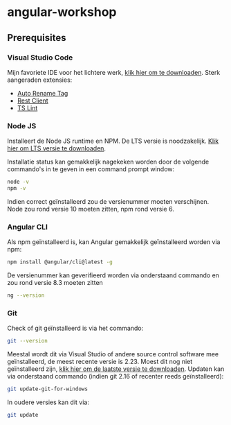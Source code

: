# angular-workshop

## Prerequisites

### Visual Studio Code
Mijn favoriete IDE voor het lichtere werk, [klik hier om te downloaden](https://code.visualstudio.com/).
Sterk aangeraden extensies: 
- [Auto Rename Tag](https://marketplace.visualstudio.com/items?itemName=formulahendry.auto-rename-tag)
- [Rest Client](https://marketplace.visualstudio.com/items?itemName=humao.rest-client)
- [TS Lint](https://marketplace.visualstudio.com/items?itemName=ms-vscode.vscode-typescript-tslint-plugin)

### Node JS
Installeert de Node JS runtime en NPM. De LTS versie is noodzakelijk. [Klik hier om LTS versie te downloaden](https://nodejs.org/dist/v10.16.3/node-v10.16.3-x64.msi).

Installatie status kan gemakkelijk nagekeken worden door de volgende commando's in te geven in een command prompt window:
```bash
node -v
npm -v
```
Indien correct geïnstalleerd zou de versienummer moeten verschijnen. Node zou rond versie 10 moeten zitten, npm rond versie 6.

### Angular CLI

Als npm geïnstalleerd is, kan Angular gemakkelijk geïnstalleerd worden via npm:
```bash
npm install @angular/cli@latest -g
```
De versienummer kan geverifieerd worden via onderstaand commando en zou rond versie 8.3 moeten zitten
```bash
ng --version
```

### Git
Check of git geïnstalleerd is via het commando:
```bash
git --version
```
Meestal wordt dit via Visual Studio of andere source control software mee geïnstalleerd, de meest recente versie is 2.23. Moest dit nog niet geïnstalleerd zijn, [klik hier om de laatste versie te downloaden](https://git-scm.com/download/win). 
Updaten kan via onderstaand commando (indien git 2.16 of recenter reeds geïnstalleerd):
```bash
git update-git-for-windows
```
In oudere versies kan dit via:
```bash
git update
```
